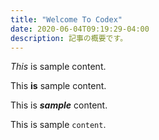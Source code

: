```yaml
---
title: "Welcome To Codex"
date: 2020-06-04T09:19:29-04:00
description: 記事の概要です。
---
```


*This* is sample content.

This **is** sample content.

This is ***sample*** content.

This is sample `content`.